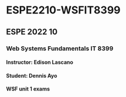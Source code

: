 # ESPE2210-WSFIT8399
## ESPE 2022 10 
### Web Systems Fundamentals  IT 8399
#### Instructor: Edison Lascano
#### Student: Dennis Ayo
#### WSF  unit 1 exams
